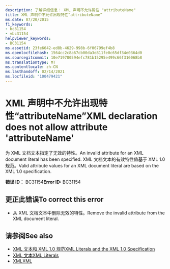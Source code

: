 ```yaml
---
description: 了解详细信息： XML 声明不允许属性 "attributeName"
title: XML 声明中不允许出现特性“attributeName”
ms.date: 07/20/2015
f1_keywords:
- bc31154
- vbc31154
helpviewer_keywords:
- BC31154
ms.assetid: 23fe6642-ed8b-4629-998b-6f06799ef4b8
ms.openlocfilehash: 1564cc2c8a67cb00da3e811fe0c65df34e0364d0
ms.sourcegitcommit: 10e719780594efc781b15295e499c66f316068b8
ms.translationtype: MT
ms.contentlocale: zh-CN
ms.lasthandoff: 02/14/2021
ms.locfileid: "100479421"
---
```

# <a name="xml-declaration-does-not-allow-attribute-attributename"></a><span data-ttu-id="d20bf-103">XML 声明中不允许出现特性“attributeName”</span><span class="sxs-lookup"><span data-stu-id="d20bf-103">XML declaration does not allow attribute 'attributeName'</span></span>

<span data-ttu-id="d20bf-104">为 XML 文档文本指定了无效的特性。</span><span class="sxs-lookup"><span data-stu-id="d20bf-104">An invalid attribute for an XML document literal has been specified.</span></span> <span data-ttu-id="d20bf-105">XML 文档文本的有效特性值基于 XML 1.0 规范。</span><span class="sxs-lookup"><span data-stu-id="d20bf-105">Valid attribute values for an XML document literal are based on the XML 1.0 specification.</span></span>  
  
 <span data-ttu-id="d20bf-106">**错误 ID：** BC31154</span><span class="sxs-lookup"><span data-stu-id="d20bf-106">**Error ID:** BC31154</span></span>  
  
## <a name="to-correct-this-error"></a><span data-ttu-id="d20bf-107">更正此错误</span><span class="sxs-lookup"><span data-stu-id="d20bf-107">To correct this error</span></span>  
  
- <span data-ttu-id="d20bf-108">从 XML 文档文本中删除无效的特性。</span><span class="sxs-lookup"><span data-stu-id="d20bf-108">Remove the invalid attribute from the XML document literal.</span></span>  
  
## <a name="see-also"></a><span data-ttu-id="d20bf-109">请参阅</span><span class="sxs-lookup"><span data-stu-id="d20bf-109">See also</span></span>

- [<span data-ttu-id="d20bf-110">XML 文本和 XML 1.0 规范</span><span class="sxs-lookup"><span data-stu-id="d20bf-110">XML Literals and the XML 1.0 Specification</span></span>](../programming-guide/language-features/xml/xml-literals-and-the-xml-1-0-specification.md)
- [<span data-ttu-id="d20bf-111">XML 文本</span><span class="sxs-lookup"><span data-stu-id="d20bf-111">XML Literals</span></span>](../language-reference/xml-literals/index.md)
- [<span data-ttu-id="d20bf-112">XML</span><span class="sxs-lookup"><span data-stu-id="d20bf-112">XML</span></span>](../programming-guide/language-features/xml/index.md)
